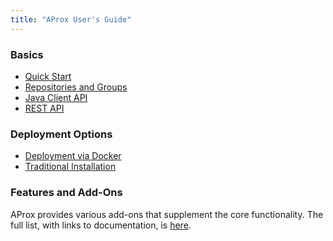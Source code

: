 ```yaml
---
title: "AProx User's Guide"
---
```


### Basics


* [Quick Start](quickstart.html)
* [Repositories and Groups](repos-groups.html)
* [Java Client API](java-client-basics.html)
* [REST API](rest-client-basics.html)

### Deployment Options

* [Deployment via Docker](docker.html)
* [Traditional Installation](traditional-install.html)
<!-- * [Embedding](embedding.html) -->

### Features and Add-Ons

AProx provides various add-ons that supplement the core functionality. The full list, with links to documentation, is [here](addons/index.html).

